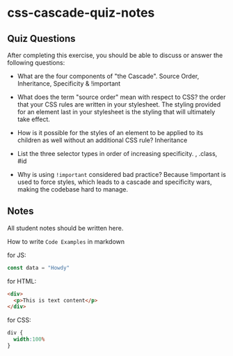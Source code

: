 # css-cascade-quiz-notes

## Quiz Questions

After completing this exercise, you should be able to discuss or answer the following questions:

- What are the four components of "the Cascade".
Source Order, Inheritance, Specificity & !important

- What does the term "source order" mean with respect to CSS?
the order that your CSS rules are written in your stylesheet. The styling provided for an element last in your stylesheet is the styling that will ultimately take effect.

- How is it possible for the styles of an element to be applied to its children as well without an additional CSS rule?
Inheritance

- List the three selector types in order of increasing specificity.
<element>, .class, #id

- Why is using `!important` considered bad practice?
Because !important is used to force styles, which leads to a cascade and specificity wars, making the codebase hard to manage.



## Notes

All student notes should be written here.


How to write `Code Examples` in markdown

for JS:
```javascript
const data = "Howdy"
```

for HTML:
```html
<div>
  <p>This is text content</p>
</div>
```

for CSS:
```css
div {
  width:100%
}
```
